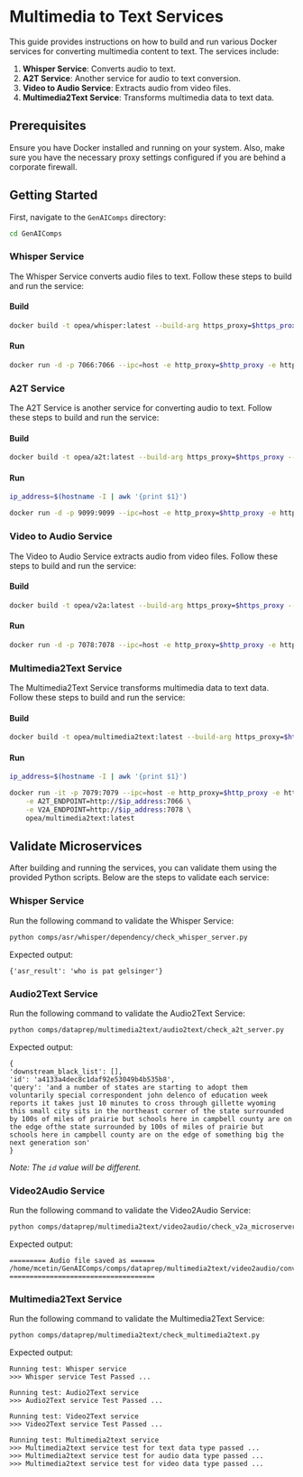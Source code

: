 # Multimedia to Text Services

This guide provides instructions on how to build and run various Docker services for converting multimedia content to text. The services include:

1. **Whisper Service**: Converts audio to text.
2. **A2T Service**: Another service for audio to text conversion.
3. **Video to Audio Service**: Extracts audio from video files.
4. **Multimedia2Text Service**: Transforms multimedia data to text data.

## Prerequisites

Ensure you have Docker installed and running on your system. Also, make sure you have the necessary proxy settings configured if you are behind a corporate firewall.

## Getting Started

First, navigate to the `GenAIComps` directory:

```bash
cd GenAIComps
```

### Whisper Service

The Whisper Service converts audio files to text. Follow these steps to build and run the service:

#### Build

```bash
docker build -t opea/whisper:latest --build-arg https_proxy=$https_proxy --build-arg http_proxy=$http_proxy -f comps/asr/whisper/dependency/Dockerfile .
```

#### Run

```bash
docker run -d -p 7066:7066 --ipc=host -e http_proxy=$http_proxy -e https_proxy=$https_proxy opea/whisper:latest
```

### A2T Service

The A2T Service is another service for converting audio to text. Follow these steps to build and run the service:

#### Build

```bash
docker build -t opea/a2t:latest --build-arg https_proxy=$https_proxy --build-arg http_proxy=$http_proxy -f comps/dataprep/multimedia2text/audio2text/Dockerfile .
```

#### Run

```bash
ip_address=$(hostname -I | awk '{print $1}')

docker run -d -p 9099:9099 --ipc=host -e http_proxy=$http_proxy -e https_proxy=$https_proxy -e A2T_ENDPOINT=http://$ip_address:7066 opea/a2t:latest
```

### Video to Audio Service

The Video to Audio Service extracts audio from video files. Follow these steps to build and run the service:

#### Build

```bash
docker build -t opea/v2a:latest --build-arg https_proxy=$https_proxy --build-arg http_proxy=$http_proxy -f comps/dataprep/multimedia2text/video2audio/Dockerfile .
```

#### Run

```bash
docker run -d -p 7078:7078 --ipc=host -e http_proxy=$http_proxy -e https_proxy=$https_proxy opea/v2a:latest
```

### Multimedia2Text Service

The Multimedia2Text Service transforms multimedia data to text data. Follow these steps to build and run the service:

#### Build

```bash
docker build -t opea/multimedia2text:latest --build-arg https_proxy=$https_proxy --build-arg http_proxy=$http_proxy -f comps/dataprep/multimedia2text/Dockerfile .
```

#### Run

```bash
ip_address=$(hostname -I | awk '{print $1}')

docker run -it -p 7079:7079 --ipc=host -e http_proxy=$http_proxy -e https_proxy=$https_proxy \
    -e A2T_ENDPOINT=http://$ip_address:7066 \
    -e V2A_ENDPOINT=http://$ip_address:7078 \
    opea/multimedia2text:latest
```

## Validate Microservices

After building and running the services, you can validate them using the provided Python scripts. Below are the steps to validate each service:

### Whisper Service

Run the following command to validate the Whisper Service:

```bash
python comps/asr/whisper/dependency/check_whisper_server.py 
```

Expected output:

```
{'asr_result': 'who is pat gelsinger'}
```

### Audio2Text Service

Run the following command to validate the Audio2Text Service:

```bash
python comps/dataprep/multimedia2text/audio2text/check_a2t_server.py
```

Expected output:

```
{
'downstream_black_list': [],
'id': 'a4133a4dec8c1daf92e53049b4b535b8',
'query': 'and a number of states are starting to adopt them voluntarily special correspondent john delenco of education week reports it takes just 10 minutes to cross through gillette wyoming this small city sits in the northeast corner of the state surrounded by 100s of miles of prairie but schools here in campbell county are on the edge ofthe state surrounded by 100s of miles of prairie but schools here in campbell county are on the edge of something big the next generation son'
}
```

*Note: The `id` value will be different.*

### Video2Audio Service

Run the following command to validate the Video2Audio Service:

```bash
python comps/dataprep/multimedia2text/video2audio/check_v2a_microserver.py
```

Expected output:

```
========= Audio file saved as ======
/home/mcetin/GenAIComps/comps/dataprep/multimedia2text/video2audio/converted_audio.wav
====================================
```

### Multimedia2Text Service

Run the following command to validate the Multimedia2Text Service:

```bash
python comps/dataprep/multimedia2text/check_multimedia2text.py 
```

Expected output:

```
Running test: Whisper service
>>> Whisper service Test Passed ... 

Running test: Audio2Text service
>>> Audio2Text service Test Passed ... 

Running test: Video2Text service
>>> Video2Text service Test Passed ... 

Running test: Multimedia2text service
>>> Multimedia2text service test for text data type passed ... 
>>> Multimedia2text service test for audio data type passed ... 
>>> Multimedia2text service test for video data type passed ... 
```







<!-- 

# Audio to Text Servide 

```
cd GenAIComps
```

## Whisper Service 
### Build
```bash
docker build -t opea/whisper:latest --build-arg https_proxy=$https_proxy --build-arg http_proxy=$http_proxy -f comps/asr/whisper/dependency/Dockerfile .
```
### Run 
```bash
docker run -d -p 7066:7066 --ipc=host -e http_proxy=$http_proxy -e https_proxy=$https_proxy opea/whisper:latest
```


## A2T Service 
### Build
```bash
docker build -t opea/a2t:latest --build-arg https_proxy=$https_proxy --build-arg http_proxy=$http_proxy -f comps/dataprep/multimedia2text/audio2text/Dockerfile .


```
### Run 
```bash
ip_address=$(hostname -I | awk '{print $1}')

docker run -d -p 9099:9099 --ipc=host -e http_proxy=$http_proxy -e https_proxy=$https_proxy -e A2T_ENDPOINT=http://$ip_address:7066 opea/a2t:latest
```

# Video to Audio Service 
### Build
```bash
docker build -t opea/v2a:latest --build-arg https_proxy=$https_proxy --build-arg http_proxy=$http_proxy -f comps/dataprep/multimedia2text/video2audio/Dockerfile .
```
### Run 
```bash
docker run -d -p 7078:7078 --ipc=host -e http_proxy=$http_proxy -e https_proxy=$https_proxy opea/v2a:latest
```


# Data Preperation Service 
### Build
```bash
docker build -t opea/multimedia2text:latest --build-arg https_proxy=$https_proxy --build-arg http_proxy=$http_proxy -f comps/dataprep/multimedia2text/Dockerfile .
```
### Run 
```bash
ip_address=$(hostname -I | awk '{print $1}')

docker run -it -p 7079:7079 --ipc=host -e http_proxy=$http_proxy -e https_proxy=$https_proxy \
    -e A2T_ENDPOINT=http://$ip_address:7066 \
    -e V2A_ENDPOINT=http://$ip_address:7078 \
    opea/multimedia2text:latest 

```





# Macro Service 

cd GenAIExamples\Docsum

## Build
```bash 
docker build -t opea/docsum:latest --build-arg https_proxy=$https_proxy --build-arg http_proxy=$http_proxy -f Dockerfile .

```
## Run 
cd GenAIExamples/DocSum/docker_compose/intel/cpu/xeon
```bash
docker compose up -d
```

 -->



<!-- 
ip_address=$(hostname -I | awk '{print $1}')

docker run -it -p 8888:8888 --ipc=host \
    -e http_proxy=$http_proxy \
    -e https_proxy=$https_proxy  \
    -e no_proxy=$no_proxy  \
    -e DATA_SERVICE_HOST_IP=http://$ip_address \
    opea/docsum:latest 

``` -->
<!-- 
    -e A2T_ENDPOINT=http://$ip_address:7066 \
    -e V2A_ENDPOINT=http://$ip_address:7078 \  
    # -e A2T_ENDPOINT=http://$ip_address:7066 \
    # -e V2A_ENDPOINT=http://$ip_address:7078 \
    # -e DATA_ENDPOINT=http://$ip_address:7079 \   
    # -e DATA_SERVICE_HOST_IP=http://$ip_address \
-->











